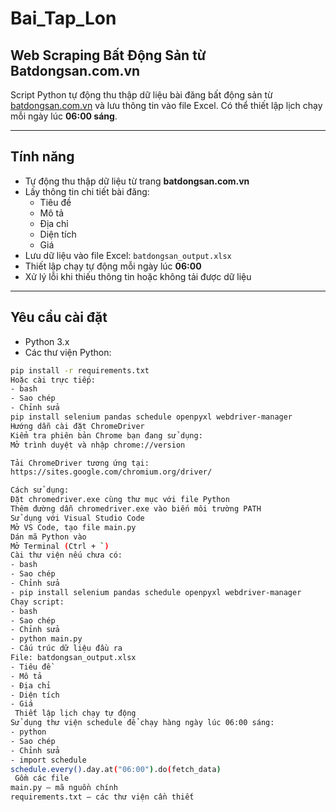 # Bai_Tap_Lon  
## Web Scraping Bất Động Sản từ Batdongsan.com.vn

Script Python tự động thu thập dữ liệu bài đăng bất động sản từ [batdongsan.com.vn](https://batdongsan.com.vn) và lưu thông tin vào file Excel. Có thể thiết lập lịch chạy mỗi ngày lúc **06:00 sáng**.

---

##  Tính năng

- Tự động thu thập dữ liệu từ trang **batdongsan.com.vn**
- Lấy thông tin chi tiết bài đăng:
  - Tiêu đề
  - Mô tả
  - Địa chỉ
  - Diện tích
  - Giá
- Lưu dữ liệu vào file Excel: `batdongsan_output.xlsx`
- Thiết lập chạy tự động mỗi ngày lúc **06:00**
- Xử lý lỗi khi thiếu thông tin hoặc không tải được dữ liệu

---

##  Yêu cầu cài đặt

- Python 3.x
- Các thư viện Python:

```bash
pip install -r requirements.txt
Hoặc cài trực tiếp:
- bash
- Sao chép
- Chỉnh sửa
pip install selenium pandas schedule openpyxl webdriver-manager
Hướng dẫn cài đặt ChromeDriver
Kiểm tra phiên bản Chrome bạn đang sử dụng:
Mở trình duyệt và nhập chrome://version

Tải ChromeDriver tương ứng tại:
https://sites.google.com/chromium.org/driver/

Cách sử dụng:
Đặt chromedriver.exe cùng thư mục với file Python
Thêm đường dẫn chromedriver.exe vào biến môi trường PATH
Sử dụng với Visual Studio Code
Mở VS Code, tạo file main.py
Dán mã Python vào
Mở Terminal (Ctrl + `)
Cài thư viện nếu chưa có:
- bash
- Sao chép
- Chỉnh sửa
- pip install selenium pandas schedule openpyxl webdriver-manager
Chạy script:
- bash
- Sao chép
- Chỉnh sửa
- python main.py
- Cấu trúc dữ liệu đầu ra
File: batdongsan_output.xlsx
- Tiêu đề
- Mô tả
- Địa chỉ
- Diện tích
- Giá
 Thiết lập lịch chạy tự động
Sử dụng thư viện schedule để chạy hàng ngày lúc 06:00 sáng:
- python
- Sao chép
- Chỉnh sửa
- import schedule
schedule.every().day.at("06:00").do(fetch_data)
 Gồm các file
main.py — mã nguồn chính
requirements.txt — các thư viện cần thiết
